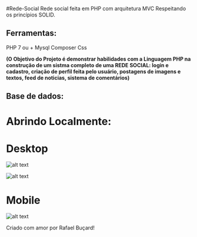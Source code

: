 #Rede-Social
 Rede social  feita em PHP com arquitetura MVC Respeitando os princípios SOLID.
 
 
## Ferramentas:

PHP 7 ou +
Mysql
Composer 
Css

 **(O Objetivo do Projeto é demonstrar habilidades com a Linguagem PHP na construção de um sistma completo de uma REDE SOCIAL: login e cadastro, criação de perfil feita pelo usuário, postagens de imagens e textos, feed de noticias, sistema de comentários)** 
 
## Base de dados:

# Abrindo Localmente:


# Desktop

![alt text]()

![alt text]()

# Mobile

![alt text]()


Criado com amor por Rafael Buçard! 

